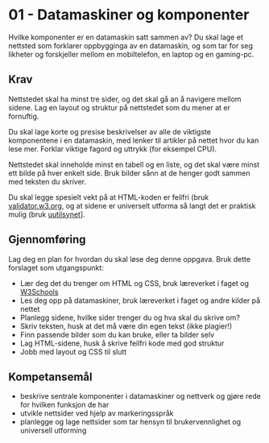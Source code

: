 # 01 - Datamaskiner og komponenter

Hvilke komponenter er en datamaskin satt sammen av? Du skal lage et nettsted 
som forklarer oppbygginga av en datamaskin, og som tar for seg likheter og 
forskjeller mellom en mobiltelefon, en laptop og en gaming-pc.

## Krav

Nettstedet skal ha minst tre sider, og det skal gå an å navigere mellom 
sidene. Lag en layout og struktur på nettstedet som du mener at er 
fornuftig.

Du skal lage korte og presise beskrivelser av alle de viktigste komponentene 
i en datamaskin, med lenker til artikler på nettet hvor du kan lese mer. Forklar 
viktige fagord og uttrykk (for eksempel CPU).

Nettstedet skal inneholde minst en tabell og en liste, og det skal være 
minst ett bilde på hver enkelt side. Bruk bilder sånn at de henger godt 
sammen med teksten du skriver.

Du skal legge spesielt vekt på at HTML-koden er feilfri (bruk 
[validator.w3.org](https://validator.w3.org), og at sidene 
er universelt utforma så langt det er praktisk mulig (bruk 
[uutilsynet](https://www.uutilsynet.no/wcag-standarden/losningsforslag-nettsider/36)].

## Gjennomføring

Lag deg en plan for hvordan du skal løse deg denne oppgava. Bruk dette 
forslaget som utgangspunkt:

* Lær deg det du trenger om HTML og CSS, bruk læreverket i faget og [W3Schools](https://www.w3schools.com)
* Les deg opp på datamaskiner, bruk læreverket i faget og andre kilder på nettet 
* Planlegg sidene, hvilke sider trenger du og hva skal du skrive om?
* Skriv teksten, husk at det må være din egen tekst (ikke plagier!)
* Finn passende bilder som du kan bruke, eller ta bilder selv
* Lag HTML-sidene, husk å skrive feilfri kode med god struktur
* Jobb med layout og CSS til slutt

## Kompetansemål

* beskrive sentrale komponenter i datamaskiner og nettverk og gjøre rede for hvilken funksjon de har
* utvikle nettsider ved hjelp av markeringsspråk
* planlegge og lage nettsider som tar hensyn til brukervennlighet og universell utforming
